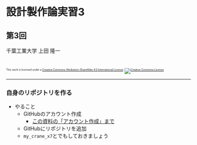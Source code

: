 # 設計製作論実習3

## 第3回

千葉工業大学 上田 隆一

<br />

<p style="font-size:50%">
This work is licensed under a <a rel="license" href="http://creativecommons.org/licenses/by-sa/4.0/">Creative Commons Attribution-ShareAlike 4.0 International License</a>.
<a rel="license" href="http://creativecommons.org/licenses/by-sa/4.0/">
<img alt="Creative Commons License" style="border-width:0" src="https://i.creativecommons.org/l/by-sa/4.0/88x31.png" /></a>
</p>

---

### 自身のリポジトリを作る

* やること
    * GitHubのアカウント作成
        * [この資料の「アカウント作成」まで](https://github.com/ryuichiueda/robosys2018/blob/master/10_git.md)
    * GitHubにリポジトリを追加
	* `my_crane_x7`とでもしておきましょう
